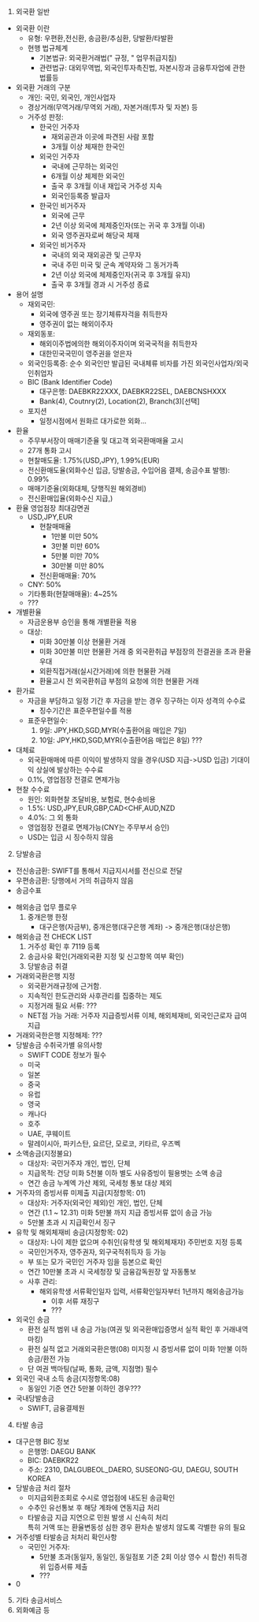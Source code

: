 1. 외국환 일반

+ 외국환 이란
    - 유형: 우편환,전신환, 송금환/추심환, 당발환/타발환
    - 현행 법규체계
        * 기본법규: 외국환거래법(" 규정, " 업무취급지침)
        * 관련법규: 대외무역법, 외국인투자촉진법, 자본시장과 금융투자업에 관한 법률등
+ 외국환 거래의 구분
    - 개인: 국민, 외국인, 개인사업자
    - 경상거래(무역거래/무역외 거래), 자본거래(투자 및 자본) 등
    - 거주성 판정:
        - 한국인 거주자
            * 재외공관과 이곳에 파견된 사람 포함
            * 3개월 이상 체재한 한국인
        - 외국인 거주자
            * 국내에 근무하는 외국인
            * 6개월 이상 체제한 외국인
            * 출국 후 3개월 이내 재입국 거주성 지속
            * 외국인등록증 발급자
        - 한국인 비거주자
            * 외국에 근무
            * 2년 이상 외국에 체제중인자(또는 귀국 후 3개월 이내)
            * 외국 영주권자로써 해당국 체재
        - 외국인 비거주자
            * 국내의 외국 재외공관 및 근무자
            * 국내 주민 미국 및 군속 계약자와 그 동거가족
            * 2년 이상 외국에 체제중인자(귀국 후 3개월 유지)
            * 출국 후 3개월 경과 시 거주성 종료
+ 용어 설명
    - 재외국민:
        * 외국에 영주권 또는 장기체류자걱을 취득한자
        * 영주권이 없는 해외이주자
    - 재외동포:
        * 해외이주법에의한 해외이주자이며 외국국적을 취득한자
        * 대한민국국민이 영주권을 얻은자
    - 외국인등록증: 순수 외국인만 발급된 국내체류 비자를 가진 외국인사업자/외국인취업자
    - BIC (Bank Identifier Code)
        * 대구은행: DAEBKR22XXX, DAEBKR22SEL, DAEBCNSHXXX
        * Bank(4), Coutnry(2), Location(2), Branch(3)[선택]
    - 포지션
        * 일정시점에서 원화르 대가로한 외화...
+ 환율
    - 주무부서장이 매매기준율 및 대고객 외국환매매율 고시
    - 27개 통화 고시
    - 현찰매도율: 1.75%(USD,JPY), 1.99%(EUR)
    - 전신환매도율(외화수신 입금, 당발송금, 수입어음 결제, 송금수표 발행): 0.99%
    - 매매기준율(외화대체, 당행직원 해외경비)
    - 전신환매입율(외화수신 지급,)
+ 환율 영업점장 최대감면권
    - USD,JPY,EUR
        * 현찰매매율
            - 1만불 미만 50%
            - 3만불 미만 60%
            - 5만불 미만 70%
            - 30만불 미만 80%
        * 전신환매매율: 70%
    - CNY: 50%
    - 기타통화(현찰매매율): 4~25%
    - ???
+ 개별환율
    - 자금운용부 승인을 통해 개별환율 적용
    - 대상:
        * 미화 30만불 이상 현물환 거래
        * 미화 30만불 미만 현물환 거래 중 외국환취급 부점장의 전결권을 초과 환율 우대
        * 외환직접거래(실시간거래)에 의한 현물환 거래
        * 환율고시 전 외국환취급 부점의 요청에 의한 현물환 거래
+ 환가료
    - 자금을 부담하고 일정 기간 후 자금을 받는 경우 징구하는 이자 성격의 수수료
        * 징수기간은 표준우편일수를 적용
    - 표준우편일수:
        1. 9일: JPY,HKD,SGD,MYR(수출환어음 매입은 7일)
        2. 10일: JPY,HKD,SGD,MYR(수출환어음 매입은 8일)
           ???
+ 대체료
    - 외국환매매에 따른 이익이 발생하지 않을 경우(USD 지급->USD 입금) 기대이익 상실에 발상하는 수수료
    - 0.1%, 영업점장 전결로 면제가능
+ 현찰 수수료
    - 원인: 외화현찰 조달비용, 보험료, 현수송비용
    - 1.5%: USD,JPY,EUR,GBP,CAD<CHF,AUD,NZD
    - 4.0%: 그 외 통화
    - 영업점장 전결로 면제가능(CNY는 주무부서 승인)
    - USD는 입금 시 징수하지 않음

2. 당발송금

- 전신송금환: SWIFT를 통해서 지급지시서를 전신으로 전달
- 우편송금환: 당행에서 거의 취급하지 않음
- 송금수표

+ 해외송금 업무 플로우
    1. 중개은행 한정
        - 대구은행(자금부), 중개은행(대구은행 계좌) -> 중개은행(대상은행)
+ 해외송금 전 CHECK LIST
    1. 거주성 확인 후 7119 등록
    2. 송금사유 확인(거래외국환 지정 및 신고항목 여부 확인)
    3. 당발송금 취결
+ 거래외국환은행 지정
    - 외국환거래규정에 근거함.
    - 지속적인 한도관리와 사후관리를 집중하는 제도
    - 지정거래 필요 서류: ???
    - NET점 가능 거래: 거주자 지급증빙서류 이체, 해외체재비, 외국인근로자 급여 지급
+ 거래외국한은행 지정해제: ???
+ 당발송금 수취국가별 유의사항
    - SWIFT CODE 정보가 필수
    - 미국
    - 일본
    - 중국
    - 유럽
    - 영국
    - 캐나다
    - 호주
    - UAE, 쿠웨이트
    - 말레이시아, 파키스탄, 요르단, 모로코, 키타르, 우즈벡
+ 소액송금(지정불요)
    - 대상자: 국민거주자 개인, 법인, 단체
    - 지급목적: 건당 미화 5천불 이하 별도 사유증빙이 필용벗는 소액 송금
    - 연간 송금 누계엑 가산 제외, 국세청 통보 대상 제외
+ 거주자의 증빙서류 미제출 지급(지정항목: 01)
    - 대상자: 거주자(외국인 제외)인 개인, 법인, 단체
    - 연간 (1.1 ~ 12.31) 미화 5만불 까지 지급 증빙서류 없이 송금 가능
    - 5만불 초과 시 지급확인서 징구
+ 유학 및 해외체재비 송금(지정항목: 02)
    - 대상자: 나이 제한 없으며 수취인(유학생 및 해외체재자) 주민번호 지정 등록
    - 국민인거주자, 영주권자, 외구국적취득자 등 가능
    - 부 또는 모가 국민인 거주자 임을 등본으로 확인
    - 연간 10만불 초과 시 국세청장 및 금융감독원장 앞 자동통보
    - 사후 관리:
        - 해외유학생 서류확인일자 입력, 서류확인일자부터 1년까지 해외송금가능
            - 이후 서류 재징구
            - ???
+ 외국인 송금
    - 환전 실적 범위 내 송금 가능(여권 및 외국환매입증명서 실적 확인 후 거래내역 마킹)
    - 환전 실적 없고 거래외국환은행(08) 미지정 시 증빙서류 없이 미화 1만불 이하 송금/환전 가능
    - 단 여권 백마팅(날짜, 통화, 금액, 지점명) 필수
+ 외국인 국내 소득 송금(지정항목:08)
    - 동일인 기준 연간 5만불 이하인 경우???
+ 국내당발송금
    - SWIFT, 금융결제원

4. 타발 송금

+ 대구은행 BIC 정보
    - 은행명: DAEGU BANK
    - BIC: DAEBKR22
    - 주소: 2310, DALGUBEOL_DAERO, SUSEONG-GU, DAEGU, SOUTH KOREA
+ 당발송금 처리 절차
    - 미지급외환조회로 수시로 영업점에 내도된 송금확인
    - 수추인 유선통보 후 해당 계좌에 연동지급 처리
    - 타발송금 지급 지연으로 민원 발생 시 신속히 처리  
      특히 거액 또는 환율변동성 심한 경우 환차손 발생치 않도록 각별한 유의 필요
+ 거주성별 타발송금 처처리 확인사항
  - 국민인 거주자:
     - 5만불 초과(동일자, 동일인, 동일점포 기준 2회 이상 영수 시 합산) 취득경위 입증서류 제출
     - ???
+ 0
5. 기타 송금서비스
6. 외화예금 등